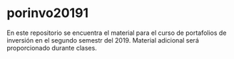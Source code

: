 # porinvo20191
En este repositorio se encuentra el material para el curso de portafolios de inversión en el segundo semestr del 2019. Material adicional será proporcionado durante clases.
